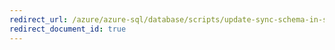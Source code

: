 ```yaml
---
redirect_url: /azure/azure-sql/database/scripts/update-sync-schema-in-sync-group
redirect_document_id: true
---
```

